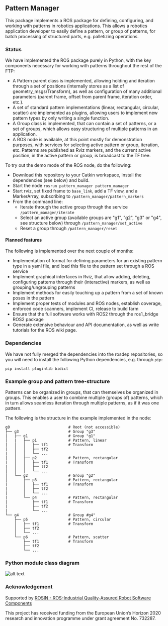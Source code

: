 ## Pattern Manager

This package implements a ROS package for defining, configuring, and working with patterns in robotics applications. This allows a robotics application developer to easily define a pattern, or group of patterns, for batch processing of structured parts, e.g. palletizing operations. 

### Status

We have implemented the ROS package purely in Python, with the key components necessary for working with patterns throughout the rest of the FTP:
- A Pattern parent class is implemented, allowing holding and iteration through a set of positions (internally stores as a list of geometry_msgs/Transform), as well as configuration of many additional parameters (parent frame, offset from parent frame, iteration order, etc.).
- A set of standard pattern implementations (linear, rectangular, circular, scatter) are implemented as plugins, allowing users to implement new pattern types by only writing a single function.
- A Group class is implemented, that can contain a set of patterns, or a set of groups, which allows easy structuring of multiple patterns in an application.
- A ROS node is available, at this point mostly for demonstration purposes, with services for selecting active pattern or group, iteration, etc. Patterns are published as Rviz markers, and the current active position, in the active pattern or group, is broadcast to the TF tree.  

To try out the demo mode of the ROS node, do the following:
- Download this repository to your Catkin workspace, install the dependencies (see below) and build.
- Start the node `rosrun pattern_manager pattern_manager`
- Start rviz, set fixed frame to `base_link`, add a TF view, and a MarkerArray, subscribing to `/pattern_manager/pattern_markers`
- From the command line:
  - Iterate through the active group through the service `/pattern_manager/iterate`
  - Select an active group (available groups are "g1", "g2", "g3" or "g4", see structure below) through `/pattern_manager/set_active` 
  - Reset a group through `/pattern_manager/reset`

#### Planned features

The following is implemented over the next couple of months:
- Implementation of format for defining parameters for an existing pattern type in a yaml file, and load this file to the pattern set through a ROS service
- Implement graphical interfaces in Rviz, that allow adding, deleting, configuring patterns through their (interactive) markers, as well as grouping/ungrouping patterns
- Implement methods for easily touching up a pattern from a set of known poses in the pattern
- Implement proper tests of modules and ROS nodes, establish coverage, enforced code scanners, implement CI, release to build farm
- Ensure that the full software works with ROS2 through the ros1_bridge ROS2 package
- Generate extensive behaviour and API documentation, as well as write tutorials for the ROS wiki page.

### Dependencies

We have not fully merged the dependencies into the rosdep repositories, so you will need to install the following Python dependencies, e.g. through `pip`:
```
pip install pluginlib bidict
```

### Example group and pattern tree-structure

Patterns can be organized in groups, that can themselves be organized in groups. This enables a user to combine multiple (groups of) patterns, which in turn allows seamless iteration through multiple patterns, as if it was one pattern. 

The following is the structure in the example implemented in the node:

    g0                          # Root (not accessible)
    ├── g3                      # Group "g3"
    |   ├── g1                  # Group "g1"
    │   |   ├── p1              # Pattern, linear
    |   │   │   ├── tf1         # Transform
    |   │   │   ├── tf2
    |   │   │   └── ...
    |   │   ├── p2              # Pattern, rectangular
    |   │   │   ├── tf1         # Transform
    |   │   │   ├── tf2
    |   │   │   └── ...
    │   └── g2                  # Group "g2"
    │       ├── p3              # Pattern, rectangular
    |       │   ├── tf1         # Transform
    |       │   ├── tf2
    |       │   └── ...
    |       └── p4              # Pattern, rectangular
    |           ├── tf1         # Transform
    |           ├── tf2
    |           └── ...
    └── g4                      # Group #g4"
        ├── p5                  # Pattern, circular
        │   ├── tf1             # Transform
        │   ├── tf2
        │   └── ...
        └── p6                  # Pattern, scatter
            ├── tf1             # Transform
            ├── tf2
            └── ...   


### Python module class diagram

![alt text](https://github.com/teknologisk-institut/pattern_manager/blob/master/doc/images/pm.svg "Logo Title Text 1")

### Acknowledgement

Supported by [ROSIN - ROS-Industrial Quality-Assured Robot Software Components](http://rosin-project.eu/) 

This project has received funding from the European Union’s Horizon 2020 research and innovation programme under grant agreement No. 732287.
